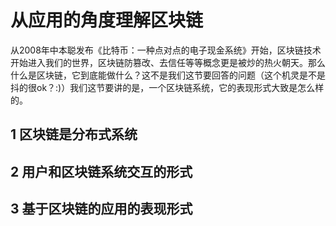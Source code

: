 # 从应用的角度理解区块链

从2008年中本聪发布《比特币：一种点对点的电子现金系统》开始，区块链技术开始进入我们的世界，区块链防篡改、去信任等等概念更是被炒的热火朝天。那么什么是区块链，它到底能做什么？这不是我们这节要回答的问题（这个机灵是不是抖的很ok？:)）我们这节要讲的是，一个区块链系统，它的表现形式大致是怎么样的。

## 1 区块链是分布式系统

## 2 用户和区块链系统交互的形式

## 3 基于区块链的应用的表现形式

